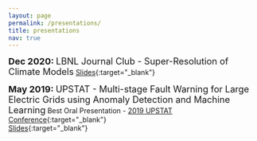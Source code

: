```yaml
---
layout: page
permalink: /presentations/
title: presentations
nav: true
---
```


<font size="+1"> <b> Dec 2020: </b> LBNL Journal Club - Super-Resolution of Climate Models</font>
[Slides](https://drive.google.com/file/d/1bsqHDbr78zUIZCHvOqTqP8yzafKdgfa-/view?usp=sharing){:target="\_blank"}

<font size="+1"> <b>May 2019: </b> UPSTAT - Multi-stage Fault Warning for Large Electric Grids using Anomaly Detection and Machine Learning</font>
Best Oral Presentation - [2019 UPSTAT Conference](https://www.rochester.edu/up-stat/index.html){:target="\_blank"}
<br>
[Slides](https://drive.google.com/file/d/1gLdVFylFItBFt_upTZjglXMqfeg9hnCM/view?usp=sharing){:target="\_blank"}



